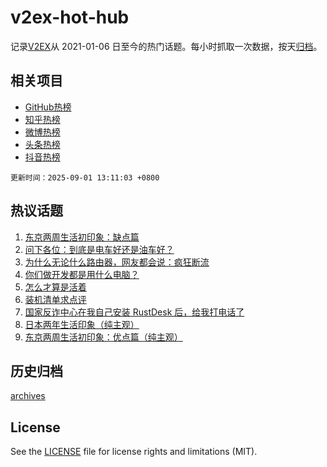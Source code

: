 # v2ex-hot-hub

 记录[V2EX](https://www.v2ex.com/)从 2021-01-06 日至今的热门话题。每小时抓取一次数据，按天[归档](archives)。
 
 ## 相关项目

- [GitHub热榜](https://github.com/snaildev/github-hot-hub)
- [知乎热榜](https://github.com/snaildev/zhihu-hot-hub)
- [微博热榜](https://github.com/snaildev/weibo-hot-hub)
- [头条热榜](https://github.com/snaildev/toutiao-hot-hub)
- [抖音热榜](https://github.com/snaildev/douyin-hot-hub)


 `更新时间：2025-09-01 13:11:03 +0800`

## 热议话题

1. [东京两周生活初印象：缺点篇](https://www.v2ex.com/t/1156053)
1. [问下各位：到底是电车好还是油车好？](https://www.v2ex.com/t/1156084)
1. [为什么无论什么路由器，网友都会说：疯狂断流](https://www.v2ex.com/t/1156081)
1. [你们做开发都是用什么电脑？](https://www.v2ex.com/t/1156151)
1. [怎么才算是活着](https://www.v2ex.com/t/1156159)
1. [装机清单求点评](https://www.v2ex.com/t/1156133)
1. [国家反诈中心在我自己安装 RustDesk 后，给我打电话了](https://www.v2ex.com/t/1156175)
1. [日本两年生活印象（纯主观）](https://www.v2ex.com/t/1156144)
1. [东京两周生活初印象：优点篇（纯主观）](https://www.v2ex.com/t/1156114)

## 历史归档

[archives](archives)

## License

See the [LICENSE](LICENSE) file for license rights and limitations (MIT).
